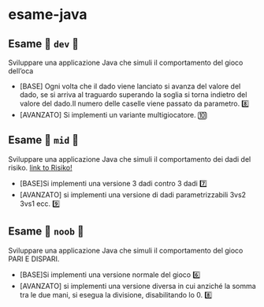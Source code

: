 # esame-java


## Esame 🥇 ```dev``` 🤴
Sviluppare una applicazione Java che simuli il comportamento del gioco dell’oca
* [BASE] Ogni volta che il dado viene lanciato si avanza del valore del dado, se si arriva al traguardo superando la soglia si torna indietro del valore del dado.Il numero delle caselle viene passato da parametro. 8️⃣
* [AVANZATO] Si implementi un variante multigiocatore. 🔟

## Esame 🥈 ```mid``` 🧛‍
Sviluppare una applicazione Java che simuli il comportamento dei dadi del risiko.
[link to Risiko!](https://it.wikipedia.org/wiki/RisiKo!)
* [BASE]Si implementi una versione 3 dadi contro 3 dadi 7️⃣
* [AVANZATO] si implementi una versione di dadi parametrizzabili 3vs2 3vs1 ecc. 9️⃣

## Esame 🥉 ```noob``` 🧟‍
Sviluppare una applicazione Java che simuli il comportamento del gioco PARI E DISPARI.
* [BASE]Si implementi una versione normale del gioco 6️⃣
* [AVANZATO] si implementi una versione diversa in cui anziché la somma tra le due mani, si esegua la divisione, disabilitando lo 0. 8️⃣

